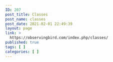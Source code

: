 ```yaml
---
ID: 207
post_title: Classes
post_name: classes
post_date: 2021-02-01 22:49:39
layout: page
link: >
  https://observingbird.com/index.php/classes/
published: true
tags: [ ]
categories: [ ]
---
```

